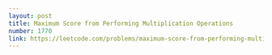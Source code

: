 ```yaml
---
layout: post
title: Maximum Score from Performing Multiplication Operations
number: 1770
link: https://leetcode.com/problems/maximum-score-from-performing-multiplication-operations
---
```

